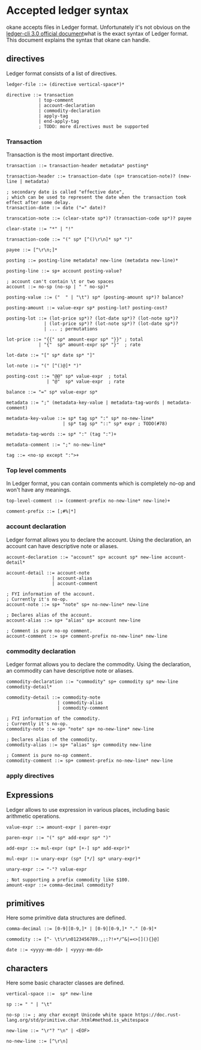 # Accepted ledger syntax

okane accepts files in Ledger format. Unfortunately it's not obvious on the [ledger-cli 3.0 official document](https://www.ledger-cli.org/3.0/doc/ledger3.html)what is the exact syntax of Ledger format. This document explains the syntax that okane can handle.

## directives

Ledger format consists of a list of directives.

```ebnf
ledger-file ::= (directive vertical-space*)*

directive ::= transaction
            | top-comment
            | account-declaration
            | commodity-declaration
            | apply-tag
            | end-apply-tag
            ; TODO: more directives must be supported
```

### Transaction

Transaction is the most important directive.

```ebnf
transaction ::= transaction-header metadata* posting*

transaction-header ::= transaction-date (sp+ transcation-note)? (new-line | metadata)

; secondary date is called "effective date",
; which can be used to represent the date when the transaction took effect after some delay.
transaction-date ::= date ("=" date)?

transcation-note ::= (clear-state sp*)? (transaction-code sp*)? payee

clear-state ::= "*" | "!"

transaction-code ::= "(" sp* [^()\r\n]* sp* ")"

payee ::= [^\r\n;]*

posting ::= posting-line metadata? new-line (metadata new-line)*

posting-line ::= sp+ account posting-value?

; account can't contain \t or two spaces
account ::= no-sp (no-sp | " " no-sp)*

posting-value ::= ("  " | "\t") sp* (posting-amount sp*)? balance?

posting-amount ::= value-expr sp* posting-lot? posting-cost?

posting-lot ::= (lot-price sp*)? (lot-date sp*)? (lot-note sp*)?
              | (lot-price sp*)? (lot-note sp*)? (lot-date sp*)?
              | ... ; permutations

lot-price ::= "{{" sp* amount-expr sp* "}}" ; total
            | "{"  sp* amount-expr sp* "}"  ; rate

lot-date ::= "[" sp* date sp* "]"

lot-note ::= "(" [^()@]* ")"

posting-cost ::= "@@" sp* value-expr  ; total
               | "@"  sp* value-expr  ; rate

balance ::= "=" sp* value-expr sp*

metadata ::= ";" (metadata-key-value | metadata-tag-words | metadata-comment)

metadata-key-value ::= sp* tag sp* ":" sp* no-new-line*
                     | sp* tag sp* "::" sp* expr ; TODO(#78)

metadata-tag-words ::= sp* ":" (tag ":")+

metadata-comment ::= ";" no-new-line*

tag ::= <no-sp except ":">+
```

### Top level comments

In Ledger format, you can contain comments which is completely no-op and won't have any meanings.

```ebnf
top-level-comment ::= (comment-prefix no-new-line* new-line)+

comment-prefix ::= [;#%|*]
```

### account declaration

Ledger format allows you to declare the account. Using the declaration, an account can have descriptive note or aliases.

```ebnf
account-declaration ::= "account" sp+ account sp* new-line account-detail*

account-detail ::= account-note
                 | account-alias
                 | account-comment

; FYI information of the account.
; Currently it's no-op.
account-note ::= sp+ "note" sp+ no-new-line* new-line

; Declares alias of the account.
account-alias ::= sp+ "alias" sp+ account new-line

; Comment is pure no-op comment.
account-comment ::= sp+ comment-prefix no-new-line* new-line
```

### commodity declaration

Ledger format allows you to declare the commodity. Using the declaration, an commodity can have descriptive note or aliases.

```ebnf
commodity-declaration ::= "commodity" sp+ commodity sp* new-line commodity-detail*

commodity-detail ::= commodity-note
                   | commodity-alias
                   | commodity-comment

; FYI information of the commodity.
; Currently it's no-op.
commodity-note ::= sp+ "note" sp+ no-new-line* new-line

; Declares alias of the commodity.
commodity-alias ::= sp+ "alias" sp+ commodity new-line

; Comment is pure no-op comment.
commodity-comment ::= sp+ comment-prefix no-new-line* new-line
```

### apply directives

## Expressions

Ledger allows to use expression in various places, including basic arithmetic operations.

```ebnf
value-expr ::= amount-expr | paren-expr

paren-expr ::= "(" sp* add-expr sp* ")"

add-expr ::= mul-expr (sp* [+-] sp* add-expr)*

mul-expr ::= unary-expr (sp* [*/] sp* unary-expr)*

unary-expr ::= "-"? value-expr

; Not supporting a prefix commodity like $100.
amount-expr ::= comma-decimal commodity?
```

## primitives

Here some primitive data structures are defined.

```ebnf
comma-decimal ::= [0-9][0-9,]* | [0-9][0-9,]* "." [0-9]*

commodity ::= [^- \t\r\n0123456789.,;:?!+*/^&|=<>[](){}@]

date ::= <yyyy-mm-dd> | <yyyy-mm-dd>
```

## characters

Here some basic character classes are defined.

```ebnf
vertical-space ::=  sp* new-line

sp ::= " " | "\t"

no-sp ::= ; any char except Unicode white space https://doc.rust-lang.org/std/primitive.char.html#method.is_whitespace

new-line ::= "\r"? "\n" | <EOF>

no-new-line ::= [^\r\n]
```